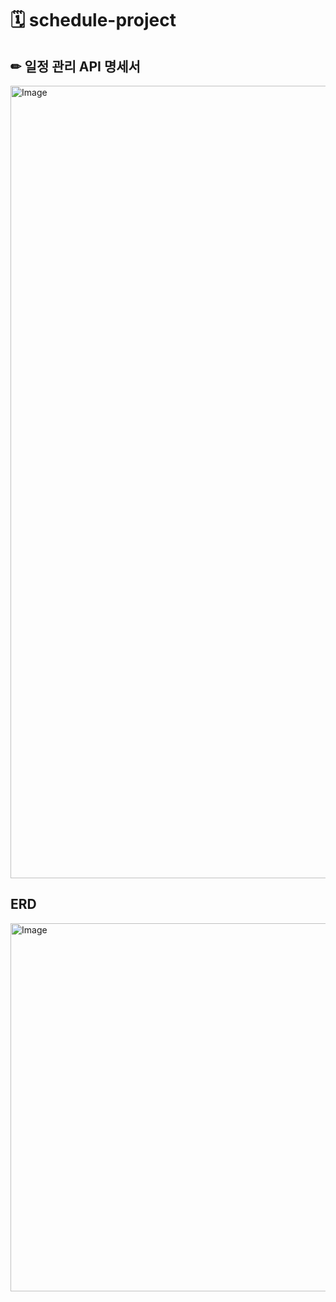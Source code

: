 # 🗓 schedule-project 

## ✏ 일정 관리 API 명세서

<img width="1268" alt="Image" src="https://github.com/user-attachments/assets/e4747523-fcd3-4da8-9d18-448849d08a96"/>   


## ERD

<img width="589" alt="Image" src="https://github.com/user-attachments/assets/5aac3066-208b-4537-84d3-1ce62ccb4e2c" />
